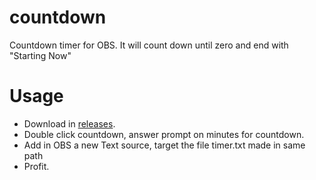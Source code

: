 # countdown
Countdown timer for OBS. It will count down until zero and end with "Starting Now"

# Usage
- Download in [releases](https://github.com/xackery/countdown/releases).
- Double click countdown, answer prompt on minutes for countdown.
- Add in OBS a new Text source, target the file timer.txt made in same path
- Profit.


